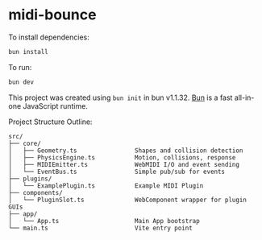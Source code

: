 # midi-bounce

To install dependencies:

```bash
bun install
```

To run:

```bash
bun dev
```

This project was created using `bun init` in bun v1.1.32. [Bun](https://bun.sh) is a fast all-in-one JavaScript runtime.


Project Structure Outline:

    src/
    ├── core/
    │   ├── Geometry.ts                Shapes and collision detection
    │   ├── PhysicsEngine.ts           Motion, collisions, response
    │   ├── MIDIEmitter.ts             WebMIDI I/O and event sending
    │   └── EventBus.ts                Simple pub/sub for events
    ├── plugins/
    │   └── ExamplePlugin.ts           Example MIDI Plugin
    ├── components/
    │   └── PluginSlot.ts              WebComponent wrapper for plugin GUIs
    ├── app/
    │   └── App.ts                     Main App bootstrap
    └── main.ts                        Vite entry point

